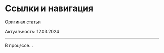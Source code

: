 # Ссылки и навигация

[Оригинал статьи](https://nextjs.org/docs/app/building-your-application/routing/linking-and-navigating)

Актуальность: 12.03.2024

---



В процессе...
